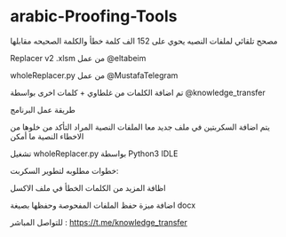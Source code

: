 # arabic-Proofing-Tools

مصحح تلقائي لملفات النصيه يحوي على 152 الف كلمة خطأ والكلمة الصحيحه مقابلها

Replacer v2 .xlsm من عمل  @eltabeim

wholeReplacer.py من عمل @MustafaTelegram

تم اضافة الكلمات من غلطاوي + كلمات اخرى بواسطة @knowledge_transfer

طريقة عمل البرنامج

يتم اضافة السكربتين في ملف جديد معا الملفات النصية المراد التأكد من خلوها من الاخطاء النصية ما أمكن

 تشغيل wholeReplacer.py بواسطة Python3 IDLE

خطوات مطلوبه لتطوير السكربت:

اظافة المزيد من الكلمات الخطأ في ملف الاكسل

اضافة ميزة حفظ الملفات المفحوصة وحفظها بصيغة docx 

للتواصل المباشر :
https://t.me/knowledge_transfer
